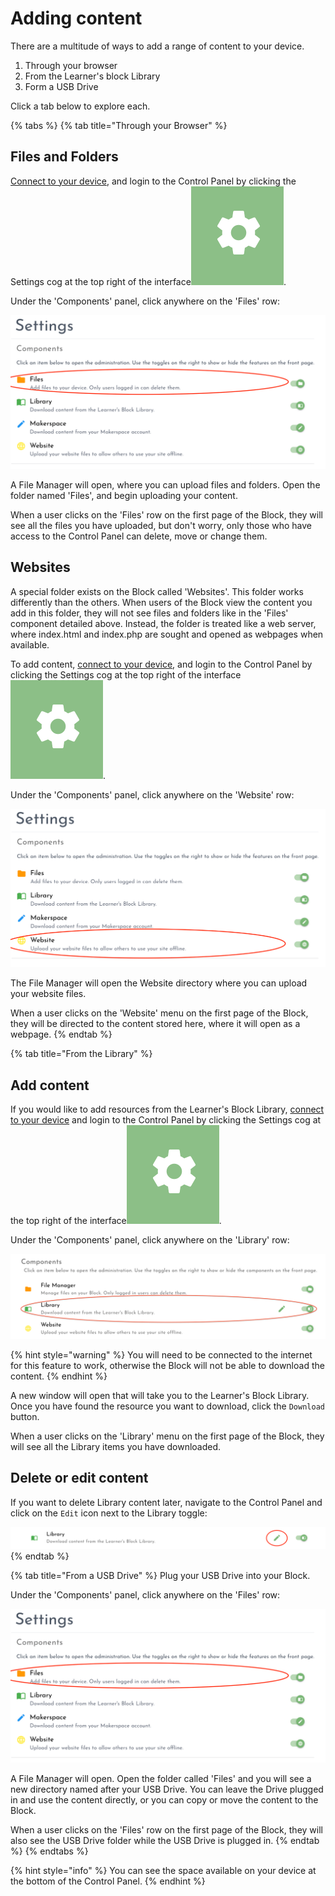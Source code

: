 # Adding content

There are a multitude of ways to add a range of content to your device. 

1. Through your browser
2. From the Learner's block Library
3. Form a USB Drive

Click a tab below to explore each. 

{% tabs %}
{% tab title="Through your Browser" %}
## Files and Folders

[Connect to your device](how-to-connect.md), and login to the Control Panel by clicking the Settings cog at the top right of the interface![](../.gitbook/assets/screenshot-2021-03-23-at-13.23.52%20%281%29%20%281%29.png).  

Under the 'Components' panel, click anywhere on the 'Files' row:

![](../.gitbook/assets/screenshot-2021-03-23-at-15.00.57.png)

A File Manager will open, where you can upload files and folders. Open the folder named 'Files', and begin uploading your content. 

When a user clicks on the 'Files' row on the first page of the Block, they will see all the files you have uploaded, but don't worry, only those who have access to the Control Panel can delete, move or change them. 

## Websites

A special folder exists on the Block called 'Websites'. This folder works differently than the others. When users of the Block view the content you add in this folder, they will not see files and folders like in the 'Files' component detailed above. Instead, the folder is treated like a web server, where index.html and index.php are sought and opened as webpages when available. 

To add content, [connect to your device](how-to-connect.md), and login to the Control Panel by clicking the Settings cog at the top right of the interface![](../.gitbook/assets/screenshot-2021-03-23-at-13.23.52%20%281%29%20%281%29.png).  

Under the 'Components' panel, click anywhere on the 'Website' row:

![](../.gitbook/assets/screenshot-2021-03-23-at-15.24.50.png)

The File Manager will open the Website directory where you can upload your website files. 

When a user clicks on the 'Website' menu on the first page of the Block, they will be directed to the content stored here, where it will open as a webpage. 
{% endtab %}

{% tab title="From the Library" %}
## Add content

If you would like to add resources from the Learner's Block Library, [connect to your device](how-to-connect.md) and login to the Control Panel by clicking the Settings cog at the top right of the interface![](../.gitbook/assets/screenshot-2021-03-23-at-13.23.52%20%281%29%20%281%29.png).

Under the 'Components' panel, click anywhere on the 'Library' row:

![](../.gitbook/assets/screenshot-2021-09-19-at-18.32.05.png)

{% hint style="warning" %}
You will need to be connected to the internet for this feature to work, otherwise the Block will not be able to download the content. 
{% endhint %}

A new window will open that will take you to the Learner's Block Library. Once you have found the resource you want to download, click the `Download` button. 

When a user clicks on the 'Library' menu on the first page of the Block, they will see all the Library items you have downloaded.

## Delete or edit content

If you want to delete Library content later, navigate to the Control Panel and click on the `Edit` icon next to the Library toggle:

![](../.gitbook/assets/screenshot-2021-09-19-at-18.32.18.png)
{% endtab %}

{% tab title="From a USB Drive" %}
Plug your USB Drive into your Block.

Under the 'Components' panel, click anywhere on the 'Files' row:

![](../.gitbook/assets/screenshot-2021-03-23-at-15.00.57.png)

A File Manager will open. Open the folder called 'Files' and you will see a new directory named after your USB Drive. You can leave the Drive plugged in and use the content directly, or you can copy or move the content to the Block.

When a user clicks on the 'Files' row on the first page of the Block, they will also see the USB Drive folder while the USB Drive is plugged in. 
{% endtab %}
{% endtabs %}

{% hint style="info" %}
You can see the space available on your device at the bottom of the Control Panel. 
{% endhint %}

